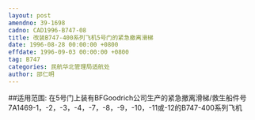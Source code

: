 ```yaml
---
layout: post
amendno: 39-1698
cadno: CAD1996-B747-08
title: 改装B747-400系列飞机5号门的紧急撤离滑梯
date: 1996-08-28 00:00:00 +0800
effdate: 1996-09-03 00:00:00 +0800
tag: B747
categories: 民航华北管理局适航处
author: 邵仁明
---
```


##适用范围:
在5号门上装有BFGoodrich公司生产的紧急撤离滑梯/救生船件号7A1469-1，-2，-3，-4，-7，-8，-9，-10，-11或-12的B747-400系列飞机

